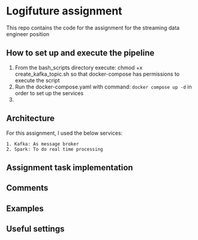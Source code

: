 # Logifuture assignment
This repo contains the code for the assignment for the streaming data engineer position

## How to set up and execute the pipeline

1. From the bash_scripts directory execute: chmod +x create_kafka_topic.sh so that docker-compose has permissions to execute the script
2. Run the docker-compose.yaml with command: `docker compose up -d` in order to set up the services
3. 


## Architecture

For this assignment, I used the below services:

    1. Kafka: As message broker
    2. Spark: To do real time processing

## Assignment task implementation

## Comments



## Examples

## Useful settings